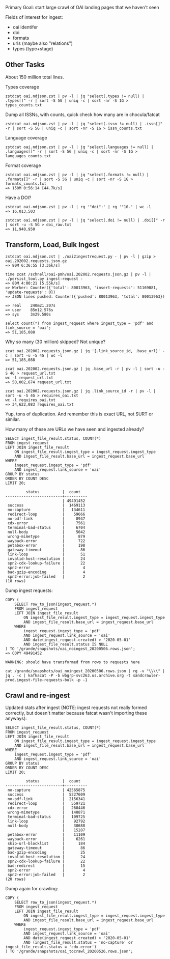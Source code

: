 
Primary Goal: start large crawl of OAI landing pages that we haven't seen

Fields of interest for ingest:
- oai identifer
- doi
- formats
- urls (maybe also "relations")
- types (type+stage)

## Other Tasks

About 150 million total lines.

Types coverage

    zstdcat oai.ndjson.zst | pv -l | jq "select(.types != null) | .types[]" -r | sort -S 5G | uniq -c | sort -nr -S 1G > types_counts.txt

Dump all ISSNs, with counts, quick check how many are in chocula/fatcat

    zstdcat oai.ndjson.zst | pv -l | jq "select(.issn != null) | .issn[]" -r | sort -S 5G | uniq -c | sort -nr -S 1G > issn_counts.txt

Language coverage

    zstdcat oai.ndjson.zst | pv -l | jq "select(.languages != null) | .languages[]" -r | sort -S 5G | uniq -c | sort -nr -S 1G > languages_counts.txt

Format coverage

    zstdcat oai.ndjson.zst | pv -l | jq "select(.formats != null) | .formats[]" -r | sort -S 5G | uniq -c | sort -nr -S 1G > formats_counts.txt
    => 150M 0:56:14 [44.7k/s]

Have a DOI?

    zstdcat oai.ndjson.zst | pv -l | rg '"doi":' | rg '"10.' | wc -l
    => 16,013,503

    zstdcat oai.ndjson.zst | pv -l | jq "select(.doi != null) | .doi[]" -r | sort -u -S 5G > doi_raw.txt
    => 11,940,950

## Transform, Load, Bulk Ingest

    zstdcat oai.ndjson.zst | ./oai2ingestrequest.py - | pv -l | gzip > oai.202002.requests.json.gz
    => 80M 6:36:55 [3.36k/s]

    time zcat /schnell/oai-pmh/oai.202002.requests.json.gz | pv -l | ./persist_tool.py ingest-request -
    => 80M 4:00:21 [5.55k/s]
    => Worker: Counter({'total': 80013963, 'insert-requests': 51169081, 'update-requests': 0})
    => JSON lines pushed: Counter({'pushed': 80013963, 'total': 80013963})

    => real    240m21.207s
    => user    85m12.576s
    => sys     3m29.580s

    select count(*) from ingest_request where ingest_type = 'pdf' and link_source = 'oai';
    => 51,185,088

Why so many (30 million) skipped? Not unique?

    zcat oai.202002.requests.json.gz | jq '[.link_source_id, .base_url]' -c | sort -u -S 4G | wc -l
    => 51,185,088

    zcat oai.202002.requests.json.gz | jq .base_url -r | pv -l | sort -u -S 4G > request_url.txt
    wc -l request_url.txt
    => 50,002,674 request_url.txt

    zcat oai.202002.requests.json.gz | jq .link_source_id -r | pv -l | sort -u -S 4G > requires_oai.txt
    wc -l requires_oai.txt
    => 34,622,083 requires_oai.txt

Yup, tons of duplication. And remember this is exact URL, not SURT or similar.

How many of these are URLs we have seen and ingested already?

    SELECT ingest_file_result.status, COUNT(*)
    FROM ingest_request
    LEFT JOIN ingest_file_result
        ON ingest_file_result.ingest_type = ingest_request.ingest_type
        AND ingest_file_result.base_url = ingest_request.base_url
    WHERE 
        ingest_request.ingest_type = 'pdf'
        AND ingest_request.link_source = 'oai'
    GROUP BY status
    ORDER BY COUNT DESC
    LIMIT 20;

             status          |  count
    -------------------------+----------
                             | 49491452
     success                 |  1469113
     no-capture              |   134611
     redirect-loop           |    59666
     no-pdf-link             |     8947
     cdx-error               |     7561
     terminal-bad-status     |     6704
     null-body               |     5042
     wrong-mimetype          |      879
     wayback-error           |      722
     petabox-error           |      198
     gateway-timeout         |       86
     link-loop               |       51
     invalid-host-resolution |       24
     spn2-cdx-lookup-failure |       22
     spn2-error              |        4
     bad-gzip-encoding       |        4
     spn2-error:job-failed   |        2
    (18 rows)

Dump ingest requests:

    COPY (
        SELECT row_to_json(ingest_request.*)
        FROM ingest_request
        LEFT JOIN ingest_file_result
            ON ingest_file_result.ingest_type = ingest_request.ingest_type
            AND ingest_file_result.base_url = ingest_request.base_url
        WHERE
            ingest_request.ingest_type = 'pdf'
            AND ingest_request.link_source = 'oai'
            AND date(ingest_request.created) > '2020-05-01'
            AND ingest_file_result.status IS NULL
    ) TO '/grande/snapshots/oai_noingest_20200506.rows.json';
    => COPY 49491452

    WARNING: should have transformed from rows to requests here

    cat /grande/snapshots/oai_noingest_20200506.rows.json | rg -v "\\\\" | jq . -c | kafkacat -P -b wbgrp-svc263.us.archive.org -t sandcrawler-prod.ingest-file-requests-bulk -p -1

## Crawl and re-ingest

Updated stats after ingest (NOTE: ingest requests not really formed correctly,
but doesn't matter because fatcat wasn't importing these anyways):

    SELECT ingest_file_result.status, COUNT(*)
    FROM ingest_request
    LEFT JOIN ingest_file_result
        ON ingest_file_result.ingest_type = ingest_request.ingest_type
        AND ingest_file_result.base_url = ingest_request.base_url
    WHERE 
        ingest_request.ingest_type = 'pdf'
        AND ingest_request.link_source = 'oai'
    GROUP BY status
    ORDER BY COUNT DESC
    LIMIT 20;

             status          |  count
    -------------------------+----------
     no-capture              | 42565875
     success                 |  5227609
     no-pdf-link             |  2156341
     redirect-loop           |   559721
     cdx-error               |   260446
     wrong-mimetype          |   148871
     terminal-bad-status     |   109725
     link-loop               |    92792
     null-body               |    30688
                             |    15287
     petabox-error           |    11109
     wayback-error           |     6261
     skip-url-blocklist      |      184
     gateway-timeout         |       86
     bad-gzip-encoding       |       25
     invalid-host-resolution |       24
     spn2-cdx-lookup-failure |       22
     bad-redirect            |       15
     spn2-error              |        4
     spn2-error:job-failed   |        2
    (20 rows)

Dump again for crawling:

    COPY (
        SELECT row_to_json(ingest_request.*)
        FROM ingest_request
        LEFT JOIN ingest_file_result
            ON ingest_file_result.ingest_type = ingest_request.ingest_type
            AND ingest_file_result.base_url = ingest_request.base_url
        WHERE
            ingest_request.ingest_type = 'pdf'
            AND ingest_request.link_source = 'oai'
            AND date(ingest_request.created) > '2020-05-01'
            AND (ingest_file_result.status = 'no-capture' or ingest_file_result.status = 'cdx-error')
    ) TO '/grande/snapshots/oai_tocrawl_20200526.rows.json';

